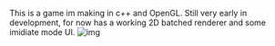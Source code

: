 This is a game im making in c++ and OpenGL.
Still very early in development, for now has
a working 2D batched renderer and some imidiate mode UI.
![img](https://i.ibb.co/CMFWXWg/Untitled.png)
